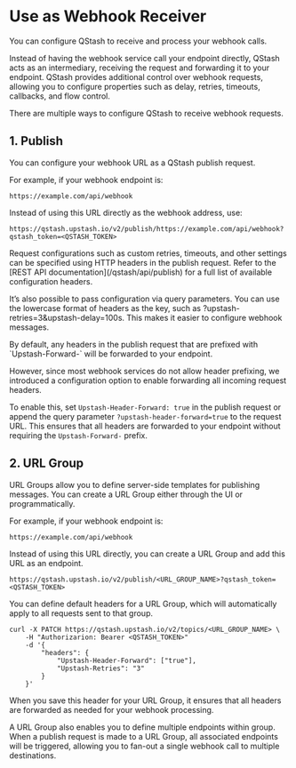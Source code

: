 # Use as Webhook Receiver

You can configure QStash to receive and process your webhook calls.

Instead of having the webhook service call your endpoint directly, QStash acts as an intermediary, receiving the request and forwarding it to your endpoint.
QStash provides additional control over webhook requests, allowing you to configure properties such as delay, retries, timeouts, callbacks, and flow control.

There are multiple ways to configure QStash to receive webhook requests.

## 1. Publish

You can configure your webhook URL as a QStash publish request.

For example, if your webhook endpoint is:

`https://example.com/api/webhook`

Instead of using this URL directly as the webhook address, use:

`https://qstash.upstash.io/v2/publish/https://example.com/api/webhook?qstash_token=<QSTASH_TOKEN>`

<Note>
  Request configurations such as custom retries, timeouts, and other settings can be specified using HTTP headers in the publish request.
  Refer to the [REST API documentation](/qstash/api/publish) for a full list of available configuration headers.

  It’s also possible to pass configuration via query parameters. You can use the lowercase format of headers as the key, such as ?upstash-retries=3\&upstash-delay=100s. This makes it easier to configure webhook messages.
</Note>

<Tip>
  By default, any headers in the publish request that are prefixed with `Upstash-Forward-` will be forwarded to your endpoint.

  However, since most webhook services do not allow header prefixing, we introduced a configuration option to enable forwarding all incoming request headers.

  To enable this, set `Upstash-Header-Forward: true` in the publish request or append the query parameter `?upstash-header-forward=true` to the request URL. This ensures that all headers are forwarded to your endpoint without requiring the `Upstash-Forward-` prefix.
</Tip>

## 2. URL Group

URL Groups allow you to define server-side templates for publishing messages. You can create a URL Group either through the UI or programmatically.

For example, if your webhook endpoint is:

`https://example.com/api/webhook`

Instead of using this URL directly, you can create a URL Group and add this URL as an endpoint.

`https://qstash.upstash.io/v2/publish/<URL_GROUP_NAME>?qstash_token=<QSTASH_TOKEN>`

You can define default headers for a URL Group, which will automatically apply to all requests sent to that group.

```
curl -X PATCH https://qstash.upstash.io/v2/topics/<URL_GROUP_NAME> \
    -H "Authorizarion: Bearer <QSTASH_TOKEN>"
    -d '{
        "headers": {
            "Upstash-Header-Forward": ["true"],
            "Upstash-Retries": "3"
        }
    }'
```

When you save this header for your URL Group, it ensures that all headers are forwarded as needed for your webhook processing.

A URL Group also enables you to define multiple endpoints within group.
When a publish request is made to a URL Group, all associated endpoints will be triggered, allowing you to fan-out a single webhook call to multiple destinations.
